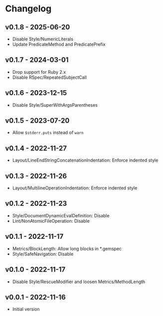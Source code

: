 Changelog
========================================

v0.1.8 - 2025-06-20
----------------------------------------

- Disable Style/NumericLiterals
- Update PredicateMethod and PredicatePrefix


v0.1.7 - 2024-03-01
----------------------------------------

- Drop support for Ruby 2.x
- Disable RSpec/RepeatedSubjectCall


v0.1.6 - 2023-12-15
----------------------------------------

- Disable Style/SuperWithArgsParentheses


v0.1.5 - 2023-07-20
----------------------------------------

- Allow `$stderr.puts` instead of `warn`


v0.1.4 - 2022-11-27
----------------------------------------

- Layout/LineEndStringConcatenationIndentation: Enforce indented style


v0.1.3 - 2022-11-26
----------------------------------------

- Layout/MultilineOperationIndentation: Enforce indented style


v0.1.2 - 2022-11-23
----------------------------------------

- Style/DocumentDynamicEvalDefinition: Disable
- Lint/NonAtomicFileOperation: Disable


v0.1.1 - 2022-11-17
----------------------------------------

- Metrics/BlockLength: Allow long blocks in *.gemspec
- Style/SafeNavigation: Disable


v0.1.0 - 2022-11-17
----------------------------------------

- Disable Style/RescueModifier and loosen Metrics/MethodLength


v0.0.1 - 2022-11-16
----------------------------------------

- Initial version



